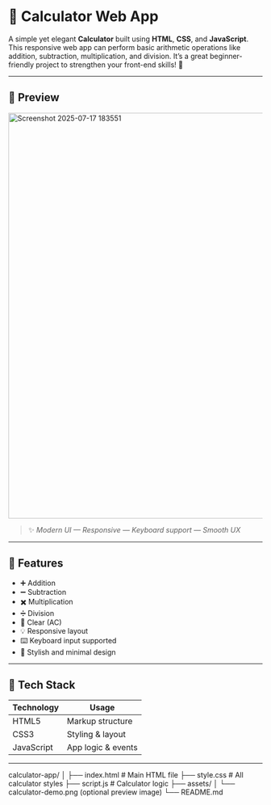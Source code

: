 # 🧮 Calculator Web App

A simple yet elegant **Calculator** built using **HTML**, **CSS**, and **JavaScript**. This responsive web app can perform basic arithmetic operations like addition, subtraction, multiplication, and division. It’s a great beginner-friendly project to strengthen your front-end skills! 🎯

---

## 📸 Preview


<img width="1052" height="803" alt="Screenshot 2025-07-17 183551" src="https://github.com/user-attachments/assets/aa0ebe47-b4b4-4135-8236-9765438c9954" />



> ✨ *Modern UI — Responsive — Keyboard support — Smooth UX*

---

## 🚀 Features

- ➕ Addition
- ➖ Subtraction
- ✖️ Multiplication
- ➗ Division
- 🔄 Clear (AC)
- 💡 Responsive layout
- ⌨️ Keyboard input supported
- 🎨 Stylish and minimal design

---

## 🧰 Tech Stack

| Technology | Usage               |
|------------|---------------------|
| HTML5      | Markup structure    |
| CSS3       | Styling & layout    |
| JavaScript | App logic & events  |

---

calculator-app/
│
├── index.html # Main HTML file
├── style.css # All calculator styles
├── script.js # Calculator logic
├── assets/
│ └── calculator-demo.png (optional preview image)
└── README.md
